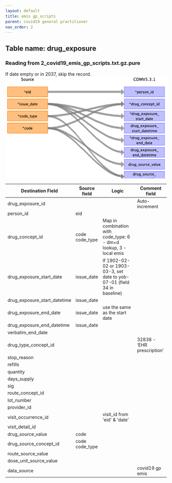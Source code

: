 ```yaml
---
layout: default
title: emis gp_scripts
parent: covid19 general practitioner
nav_order: 2
---
```


## Table name: drug_exposure

### Reading from 2_covid19_emis_gp_scripts.txt.gz.pure

If date empty or in 2037, skip the record.
![](md_files/image7.png)

| Destination Field | Source field | Logic | Comment field |
| --- | --- | --- | --- |
| drug_exposure_id |  |  | Auto-increment |
| person_id | eid |  |  |
| drug_concept_id | code<br>code_type | Map in combination with code_type: 6 - dm+d lookup, 3 - local emis |  |
| drug_exposure_start_date | issue_date | If 1902-02-02 or 1903-03-3, set date to yob-07-01 (field 34 in baseline) |  |
| drug_exposure_start_datetime | issue_date |  |  |
| drug_exposure_end_date | issue_date | use the same as the start date |  |
| drug_exposure_end_datetime | issue_date |  |  |
| verbatim_end_date |  |  |  |
| drug_type_concept_id |  |  | 32838 - ‘EHR prescription’ |
| stop_reason |  |  |  |
| refills |  |  |  |
| quantity |  |  |  |
| days_supply |  |  |  |
| sig |  |  |  |
| route_concept_id |  |  |  |
| lot_number |  |  |  |
| provider_id |  |  |  |
| visit_occurrence_id |  | visit_id from 'eid' & 'date' |  |
| visit_detail_id |  |  |  |
| drug_source_value | code |  |  |
| drug_source_concept_id | code<br>code_type |  |  |
| route_source_value |  |  |  |
| dose_unit_source_value |  |  |  |
| data_source |  |  | covid19 gp emis |